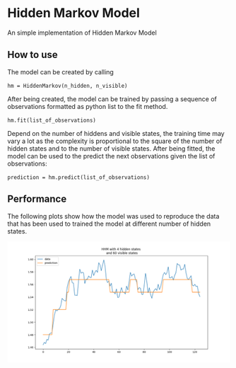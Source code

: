 # Hidden Markov Model
An simple implementation of Hidden Markov Model

## How to use
The model can be created by calling 
```
hm = HiddenMarkov(n_hidden, n_visible)
```

After being created, the model can be trained by passing a sequence of observations formatted as python list to the fit method.

```
hm.fit(list_of_observations)
```

Depend on the number of hiddens and visible states, the training time may vary a lot as the complexity is proportional to the square of the number of hidden states and to the number of visible states. After being fitted, the model can be used to the predict the next observations given the list of observations:

```
prediction = hm.predict(list_of_observations)
```
## Performance
The following plots show how the model was used to reproduce the data that has been used to trained the model at different number of hidden states.

![Alt text](https://github.com/datduonguva/HiddenMarkovModel/blob/master/4-60.png?raw=true "4 hidden states")
